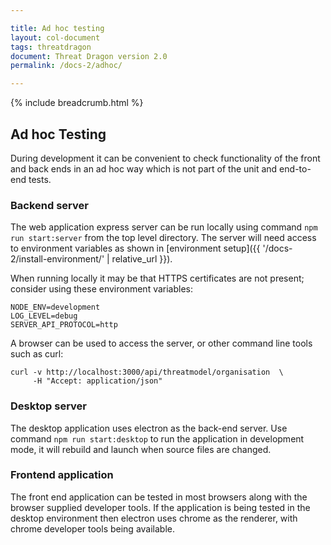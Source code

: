 ```yaml
---

title: Ad hoc testing
layout: col-document
tags: threatdragon
document: Threat Dragon version 2.0
permalink: /docs-2/adhoc/

---
```


{% include breadcrumb.html %}

## Ad hoc Testing

During development it can be convenient to check functionality of the front and back ends
in an ad hoc way which is not part of the unit and end-to-end tests.

### Backend server

The web application express server can be run locally using command `npm run start:server` from the top level directory.
The server will need access to environment variables as shown in
[environment setup]({{ '/docs-2/install-environment/' | relative_url }}).

When running locally it may be that HTTPS certificates are not present; consider using these environment variables:

```text
NODE_ENV=development
LOG_LEVEL=debug
SERVER_API_PROTOCOL=http
```

A browser can be used to access the server, or other command line tools such as curl:

```text
curl -v http://localhost:3000/api/threatmodel/organisation  \
     -H "Accept: application/json"
```

### Desktop server

The desktop application uses electron as the back-end server.
Use command `npm run start:desktop` to run the application in development mode,
it will rebuild and launch when source files are changed.

### Frontend application

The front end application can be tested in most browsers along with the browser supplied developer tools.
If the application is being tested in the desktop environment then electron uses
chrome as the renderer, with chrome developer tools being available.
